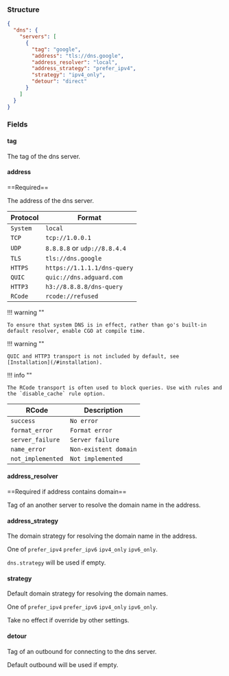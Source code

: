 ### Structure

```json
{
  "dns": {
    "servers": [
      {
        "tag": "google",
        "address": "tls://dns.google",
        "address_resolver": "local",
        "address_strategy": "prefer_ipv4",
        "strategy": "ipv4_only",
        "detour": "direct"
      }
    ]
  }
}

```

### Fields

#### tag

The tag of the dns server.

#### address

==Required==

The address of the dns server.

| Protocol | Format                       |
|----------|------------------------------|
| `System` | `local`                      |
| `TCP`    | `tcp://1.0.0.1`              |
| `UDP`    | `8.8.8.8` or `udp://8.8.4.4` |
| `TLS`    | `tls://dns.google`           |
| `HTTPS`  | `https://1.1.1.1/dns-query`  |
| `QUIC`   | `quic://dns.adguard.com`     |
| `HTTP3`  | `h3://8.8.8.8/dns-query`     |
| `RCode`  | `rcode://refused`            |

!!! warning ""

    To ensure that system DNS is in effect, rather than go's built-in default resolver, enable CGO at compile time.

!!! warning ""

    QUIC and HTTP3 transport is not included by default, see [Installation](/#installation).

!!! info ""

    The RCode transport is often used to block queries. Use with rules and the `disable_cache` rule option.

| RCode             | Description           | 
|-------------------|-----------------------|
| `success`         | `No error`            |
| `format_error`    | `Format error`        |
| `server_failure`  | `Server failure`      |
| `name_error`      | `Non-existent domain` |
| `not_implemented` | `Not implemented`     |

#### address_resolver

==Required if address contains domain==

Tag of an another server to resolve the domain name in the address.

#### address_strategy

The domain strategy for resolving the domain name in the address.

One of `prefer_ipv4` `prefer_ipv6` `ipv4_only` `ipv6_only`.

`dns.strategy` will be used if empty.

#### strategy

Default domain strategy for resolving the domain names.

One of `prefer_ipv4` `prefer_ipv6` `ipv4_only` `ipv6_only`.

Take no effect if override by other settings.

#### detour

Tag of an outbound for connecting to the dns server.

Default outbound will be used if empty.